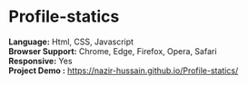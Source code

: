 # Profile-statics

<b>Language:</b> Html, CSS, Javascript<br>
<b>Browser Support:</b> Chrome, Edge, Firefox, Opera, Safari<br>
<b>Responsive:</b>  Yes<br>
<b>Project Demo :</b> https://nazir-hussain.github.io/Profile-statics/
